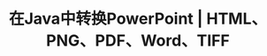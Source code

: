 ---
title: 在Java中转换PowerPoint | HTML、PNG、PDF、Word、TIFF
linktitle: 转换PowerPoint
type: docs
weight: 20
url: /zh/java/convert-powerpoint/
description: 本文列出了在Java中可用于将PowerPoint（PPT、PPTX、ODP）转换为HTML、PNG、PDF、Word、TIFF等不同格式的主题和示例代码。
---